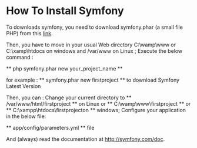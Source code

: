 # How To Install Symfony

To downloads symfony, you need to download symfony.phar (a small file PHP) from this [link](http://symfony.com/installer).

Then, you have to move in your usual Web directory C:\wamp\www or C:\xamp\htdocs on windows and /var/www on Linux ;
Execute the below command : 

** php symfony.phar new your_project_name ** 

for example : ** symfony.phar new firstproject ** to download Symfony Latest Version

Then, you can :
Change your current directory to ** /var/www/html/firstproject ** on Linux or  ** C:\wamp\www\firstproject ** or ** C:\xampp\htdocs\firstprojecton ** windows;
Configure your application in the below file: 

** app/config/parameters.yml ** file

And (always) read the documentation at http://symfony.com/doc.
